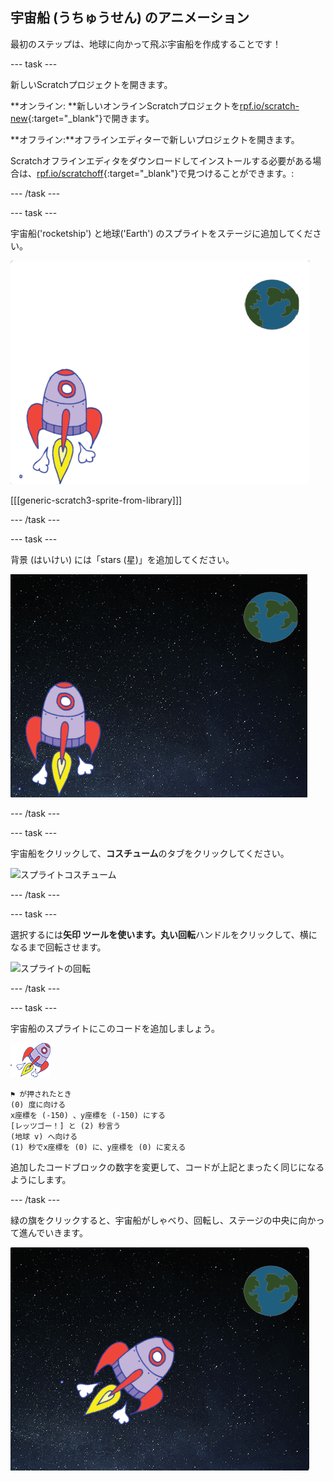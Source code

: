 ## 宇宙船 (うちゅうせん) のアニメーション

最初のステップは、地球に向かって飛ぶ宇宙船を作成することです！

\--- task \---

新しいScratchプロジェクトを開きます。

**オンライン: **新しいオンラインScratchプロジェクトを[rpf.io/scratch-new](http://rpf.io/scratchon){:target="_blank"}で開きます。

**オフライン:**オフラインエディターで新しいプロジェクトを開きます。

Scratchオフラインエディタをダウンロードしてインストールする必要がある場合は、[rpf.io/scratchoff](http://rpf.io/scratchoff){:target="_blank"}で見つけることができます。:

\--- /task \---

\--- task \---

宇宙船('rocketship') と地球('Earth') のスプライトをステージに追加してください。

![宇宙船と地球のスプライト](images/space-sprites.png)

[[[generic-scratch3-sprite-from-library]]]

\--- /task \---

\--- task \---

背景 (はいけい) には「stars (星)」を追加してください。

![宇宙の背景](images/space-backdrop.png)

\--- /task \---

\--- task \---

宇宙船をクリックして、**コスチューム**のタブをクリックしてください。

![スプライトコスチューム](images/space-costume.png)

\--- /task \---

\--- task \---

選択するには**矢印 **ツールを使います。丸い**回転**ハンドルをクリックして、横になるまで回転させます。

![スプライトの回転](images/space-rotate.png)

\--- /task \---

\--- task \---

宇宙船のスプライトにこのコードを追加しましょう。

![宇宙船のスプライト](images/sprite-spaceship.png)

```blocks3
⚑ が押されたとき
(0) 度に向ける
x座標を (-150) 、y座標を (-150) にする
[レッツゴー！] と (2) 秒言う
(地球 v) へ向ける
(1) 秒でx座標を (0) に、y座標を (0) に変える
```

追加したコードブロックの数字を変更して、コードが上記とまったく同じになるようにします。

\--- /task \---

緑の旗をクリックすると、宇宙船がしゃべり、回転し、ステージの中央に向かって進んでいきます。

![宇宙船アニメーションのテスト](images/space-animate-stage.png)
